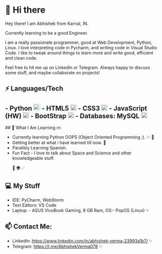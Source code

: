 <h1> 👋 Hi there </h1>
Hey there! I am Abhishek from Karnal, IN.

Currently learning to be a good Engineer.

I am a really passionate programmer, good at Web Development, Python, Linux. I love interpreting code in Pycharm, and writing code in Visual Studio Code. I like to tweak around things to learn more and write good, efficient and clean code.

Feel free to hit me up on LinkedIn or Telegram. Always happy to discuss some stuff, and maybe collaborate on projects!


## ⚡ Languages/Tech
<h2>
 - Python <img src = "https://cdn3.iconfinder.com/data/icons/logos-and-brands-adobe/512/267_Python-512.png" width = "22">
 - HTML5 <img src = "https://cdn.iconscout.com/icon/free/png-256/html5-40-1175193.png" width = "20">
 - CSS3 <img src = "https://cdn4.iconfinder.com/data/icons/social-media-logos-6/512/121-css3-512.png" width = "20">   
 - JavaScript (HW) <img src = "https://upload.wikimedia.org/wikipedia/commons/thumb/9/99/Unofficial_JavaScript_logo_2.svg/1024px-Unofficial_JavaScript_logo_2.svg.png" width = "20">   
 - BootStrap <img src = "https://cdn.iconscout.com/icon/free/png-256/bootstrap-226077.png" width = "20">     
 - Databases: MySQL <img src = "https://i2.wp.com/blogs.perficient.com/files/2015/09/Azure-SQL-Database.png?fit=512%2C512&ssl=1" width = "20">     
 </h2>
##  👀 What I Am Learning rn

- Currently learning Python OOPS (Object Oriented Programming ;). ✨ 🧠
- Getting better at what i have learned till now. 🧠
- Parallely Learning Spanish.
- Fun Fact - I love to talk about Space and Science and other knowledgeable stuff. <p> 🌌 👽 &#9732; </p>


##  💻 My Stuff

 - IDE: PyCharm, WebStorm
 - Text Editors: VS Code
 - Laptop:
			- ASUS VivoBook Gaming, 8 GB Ram, OS:- PopOS (Linux) ✨

## 📫  Contact Me:

 - LinkedIn: https://www.linkedin.com/in/abhishek-verma-23993a1b7/  ✨
 - Telegram: https://t.me/AbhishekVerma078  ✨
 
